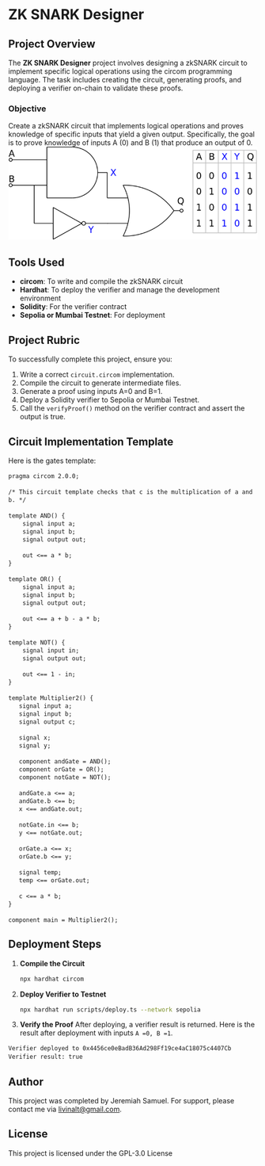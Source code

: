 # ZK SNARK Designer

## Project Overview

The **ZK SNARK Designer** project involves designing a zkSNARK circuit to implement specific logical operations using the circom programming language. The task includes creating the circuit, generating proofs, and deploying a verifier on-chain to validate these proofs.

### Objective

Create a zkSNARK circuit that implements logical operations and proves knowledge of specific inputs that yield a given output. Specifically, the goal is to prove knowledge of inputs A (0) and B (1) that produce an output of 0.
![alt text](<Logic gates.png>)


## Tools Used

- **circom**: To write and compile the zkSNARK circuit
- **Hardhat**: To deploy the verifier and manage the development environment
- **Solidity**: For the verifier contract
- **Sepolia or Mumbai Testnet**: For deployment


## Project Rubric

To successfully complete this project, ensure you:

1. Write a correct `circuit.circom` implementation.
2. Compile the circuit to generate intermediate files.
3. Generate a proof using inputs A=0 and B=1.
4. Deploy a Solidity verifier to Sepolia or Mumbai Testnet.
5. Call the `verifyProof()` method on the verifier contract and assert the output is true.

## Circuit Implementation Template

Here is the gates template:

```circom
pragma circom 2.0.0;

/* This circuit template checks that c is the multiplication of a and b. */

template AND() {
    signal input a;
    signal input b;
    signal output out;

    out <== a * b;
}

template OR() {
    signal input a;
    signal input b;
    signal output out;

    out <== a + b - a * b;
}

template NOT() {
    signal input in;
    signal output out;

    out <== 1 - in;
}

template Multiplier2() {
   signal input a;
   signal input b;
   signal output c;

   signal x;
   signal y;

   component andGate = AND();
   component orGate = OR();
   component notGate = NOT();

   andGate.a <== a;
   andGate.b <== b;
   x <== andGate.out;

   notGate.in <== b;
   y <== notGate.out;

   orGate.a <== x;
   orGate.b <== y;

   signal temp;
   temp <== orGate.out;

   c <== a * b;
}

component main = Multiplier2();
```

## Deployment Steps

1. **Compile the Circuit**
   ```bash
   npx hardhat circom
   ```

2. **Deploy Verifier to Testnet**
   ```bash
   npx hardhat run scripts/deploy.ts --network sepolia
   ```

3. **Verify the Proof**
   After deploying, a verifier result is returned. Here is the result after deployment with inputs `A =0, B =1`. 

```bash
Verifier deployed to 0x4456ce0eBadB36Ad298Ff19ce4aC18075c4407Cb
Verifier result: true
```

## Author
This project was completed by Jeremiah Samuel. For support, please contact me via livinalt@gmail.com.


## License
This project is licensed under the GPL-3.0 License
